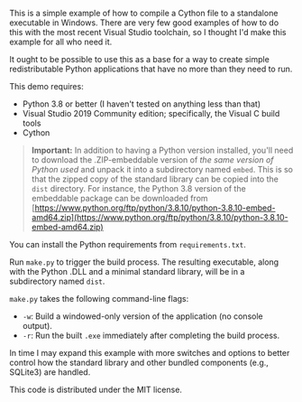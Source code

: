 This is a simple example of how to compile a Cython file to a standalone executable in Windows. There are very few good examples of how to do this with the most recent Visual Studio toolchain, so I thought I'd make this example for all who need it.

It ought to be possible to use this as a base for a way to create simple redistributable Python applications that have no more than they need to run.

This demo requires:

* Python 3.8 or better (I haven't tested on anything less than that)
* Visual Studio 2019 Community edition; specifically, the Visual C build tools
* Cython

> **Important:** In addition to having a Python version installed, you'll need to download the .ZIP-embeddable version of *the same version of Python used* and unpack it into a subdirectory named `embed`. This is so that the zipped copy of the standard library can be copied into the `dist` directory. For instance, the Python 3.8 version of the embeddable package can be downloaded from [https://www.python.org/ftp/python/3.8.10/python-3.8.10-embed-amd64.zip](https://www.python.org/ftp/python/3.8.10/python-3.8.10-embed-amd64.zip)

You can install the Python requirements from `requirements.txt`.

Run `make.py` to trigger the build process. The resulting executable, along with the Python .DLL and a minimal standard library, will be in a subdirectory named `dist`.

`make.py` takes the following command-line flags:

* `-w`: Build a windowed-only version of the application (no console output).
* `-r`: Run the built `.exe` immediately after completing the build process.

In time I may expand this example with more switches and options to better control how the standard library and other bundled components (e.g., SQLite3) are handled.

This code is distributed under the MIT license.